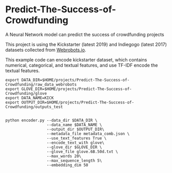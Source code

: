 # Predict-The-Success-of-Crowdfunding
A Neural Network model can predict the success of crowdfunding projects

This project is using the Kickstarter (latest 2019) and Indiegogo (latest 2017) datasets collected from [Webrobots.io](https://webrobots.io/projects/).

This example code can encode kickstarter dataset, which contains numerical, categorical, and textual features, and use TF-IDF encode the textual features.

```shell
export DATA_DIR=$HOME/projects/Predict-The-Success-of-Crowdfunding/raw_data_webrobots
export GLOVE_DIR=$HOME/projects/Predict-The-Success-of-Crowdfunding/glove
export DATA_NAME=KICK
export OUTPUT_DIR=$HOME/projects/Predict-The-Success-of-Crowdfunding/outputs_test


python encoder.py --data_dir $DATA_DIR \
                  --data_name $DATA_NAME \
                  --output_dir $OUTPUT_DIR\
                  --metadata_file metadata_comb.json \
                  --use_text_features True \
                  --encode_text_with glove\
                  --glove_dir $GLOVE_DIR \
                  --glove_file glove.6B.50d.txt \
                  --max_words 20\
                  --max_sequence_length 5\
                  --embedding_dim 50
```

